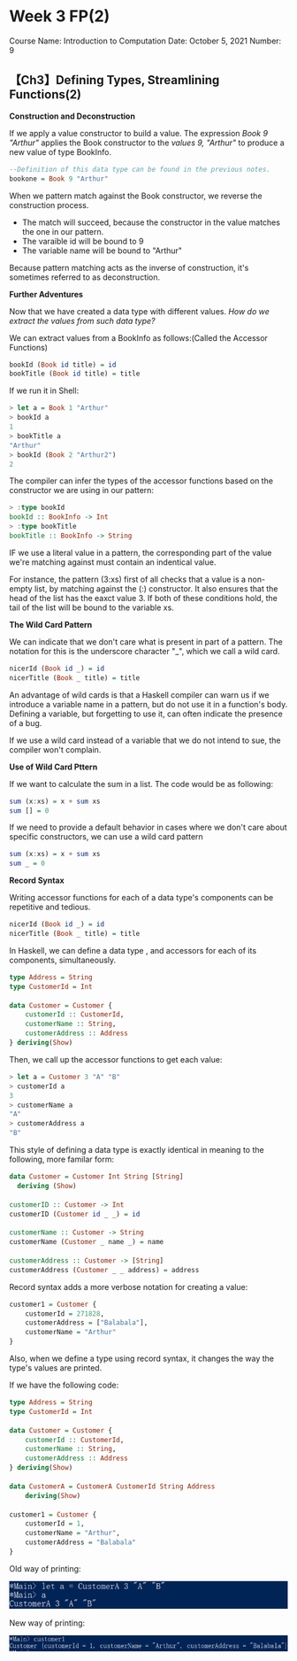 # Week 3 FP(2)

Course Name: Introduction to Computation
Date: October 5, 2021
Number: 9

## 【Ch3】Defining Types, Streamlining Functions(2)

**Construction and Deconstruction**

If we apply a value constructor to build a value. The expression *Book 9 "Arthur"* applies the Book constructor to the *values 9, "Arthur"* to produce a new value of type BookInfo.

```haskell
--Definition of this data type can be found in the previous notes.
bookone = Book 9 "Arthur"
```

When we pattern match against the Book constructor, we reverse the construction process.

- The match will succeed, because the constructor in the value matches the one in our pattern.
- The varaible id will be bound to 9
- The variable name will be bound to "Arthur"

Because pattern matching acts as the inverse of construction, it's sometimes referred to as deconstruction.

**Further Adventures**

Now that we have created a data type with different values. *How do we extract the values from such data type?*

We can extract values from a BookInfo as follows:(Called the Accessor Functions)

```haskell
bookId (Book id title) = id
bookTitle (Book id title) = title
```

If we run it in Shell:

```haskell
> let a = Book 1 "Arthur"
> bookId a
1
> bookTitle a
"Arthur"
> bookId (Book 2 "Arthur2")
2
```

The compiler can infer the types of the accessor functions based on the constructor we are using in our pattern:

```haskell
> :type bookId
bookId :: BookInfo -> Int
> :type bookTitle
bookTitle :: BookInfo -> String
```

IF we use a literal value in a pattern, the corresponding part of the value we're matching against must contain an indentical value.

For instance, the pattern (3:xs) first of all checks that a value is a non-empty list, by matching against the (:) constructor. It also ensures that the head of the list has the eaxct value 3. If both of these conditions hold, the tail of the list will be bound to the variable xs.

**The Wild Card Pattern**

We can indicate that we don't care what is present in part of a pattern. The notation for this is the underscore character "_", which we call a wild card.

```haskell
nicerId (Book id _) = id
nicerTitle (Book _ title) = title
```

An advantage of wild cards is that a Haskell compiler can warn us if we introduce a variable name in a pattern, but do not use it in a function's body. Defining a variable, but forgetting to use it, can often indicate the presence of a bug.

If we use a wild card instead of a variable that we do not intend to sue, the compiler won't complain.

**Use of Wild Card Pttern**

If we want to calculate the sum in a list. The code would be as following:

```haskell
sum (x:xs) = x + sum xs
sum [] = 0
```

If we need to provide a default behavior in cases where we don't care about specific constructors, we can use a wild card pattern

```haskell
sum (x:xs) = x + sum xs
sum _ = 0
```

**Record Syntax**

Writing accessor functions for each of a data type's components can be repetitive and tedious.

```haskell
nicerId (Book id _) = id
nicerTitle (Book _ title) = title
```

In Haskell, we can define a data type , and accessors for each of its components, simultaneously.

```haskell
type Address = String
type CustomerId = Int

data Customer = Customer {
	customerId :: CustomerId,
	customerName :: String,
	customerAddress :: Address
} deriving(Show)
```

Then, we call up the accessor functions to get each value:

```haskell
> let a = Customer 3 "A" "B"
> customerId a
3
> customerName a
"A"
> customerAddress a
"B"
```

This style of defining a data type is exactly identical in meaning to the following, more familar form:

```haskell
data Customer = Customer Int String [String]
  deriving (Show)

customerID :: Customer -> Int
customerID (Customer id _ _) = id

customerName :: Customer -> String
customerName (Customer _ name _) = name

customerAddress :: Customer -> [String]
customerAddress (Customer _ _ address) = address
```

Record syntax adds a more verbose notation for creating a value:

```haskell
customer1 = Customer {
	customerId = 271828,
	customerAddress = ["Balabala"],
	customerName = "Arthur"
}
```

Also, when we define a type using record syntax, it changes the way the type's values are printed.

If we have the following code:

```haskell
type Address = String
type CustomerId = Int

data Customer = Customer {
    customerId :: CustomerId,
    customerName :: String,
    customerAddress :: Address
} deriving(Show)

data CustomerA = CustomerA CustomerId String Address
    deriving(Show)

customer1 = Customer {
    customerId = 1,
    customerName = "Arthur",
    customerAddress = "Balabala"
}
```

Old way of printing:

![1.PNG](https://github.com/KingArthur0205/Learn-Haskell/blob/main/Images/old_printing_DT.png)

New way of printing:

![2.PNG](https://github.com/KingArthur0205/Learn-Haskell/blob/main/Images/new_printing_DT.png)
